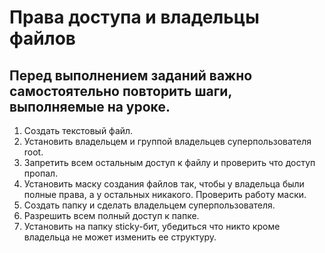 # Права доступа и владельцы файлов
## Перед выполнением заданий важно самостоятельно повторить шаги, выполняемые на уроке.

1. Создать текстовый файл.
2. Установить владельцем и группой владельцев суперпользователя root.
3. Запретить всем остальным доступ к файлу и проверить что доступ пропал.
4. Установить маску создания файлов так, чтобы у владельца были полные права, а у остальных никакого. Проверить работу маски.
5. Создать папку и сделать владельцем суперпользователя.
6. Разрешить всем полный доступ к папке.
7. Установить на папку sticky-бит, убедиться что никто кроме владельца не может изменить ее структуру.
